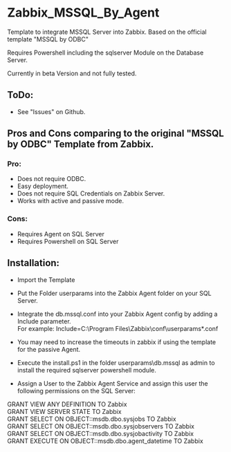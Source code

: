 # Zabbix_MSSQL_By_Agent
Template to integrate MSSQL Server into Zabbix. Based on the official template "MSSQL by ODBC"  

Requires Powershell including the sqlserver Module on the Database Server.  

Currently in beta Version and not fully tested.


## ToDo:
- See "Issues" on Github.

## Pros and Cons comparing to the original "MSSQL by ODBC" Template from Zabbix.

### Pro:
- Does not require ODBC.
- Easy deployment.
- Does not require SQL Credentials on Zabbix Server.
- Works with active and passive mode.

### Cons:
- Requires Agent on SQL Server
- Requires Powershell on SQL Server


## Installation:
- Import the Template  

- Put the Folder userparams into the Zabbix Agent folder on your SQL Server.  

- Integrate the db.mssql.conf into your Zabbix Agent config by adding a Include parameter.  
For example: Include=C:\Program Files\Zabbix\conf\userparams\*.conf  

- You may need to increase the timeouts in zabbix if using the template for the passive Agent.  

- Execute the install.ps1 in the folder userparams\db.mssql as admin to install the required sqlserver powershell module.  

- Assign a User to the Zabbix Agent Service and assign this user the following permissions on the SQL Server:


GRANT VIEW ANY DEFINITION TO Zabbix  
GRANT VIEW SERVER STATE TO Zabbix  
GRANT SELECT ON OBJECT::msdb.dbo.sysjobs TO Zabbix  
GRANT SELECT ON OBJECT::msdb.dbo.sysjobservers TO Zabbix  
GRANT SELECT ON OBJECT::msdb.dbo.sysjobactivity TO Zabbix  
GRANT EXECUTE ON OBJECT::msdb.dbo.agent_datetime TO Zabbix  
